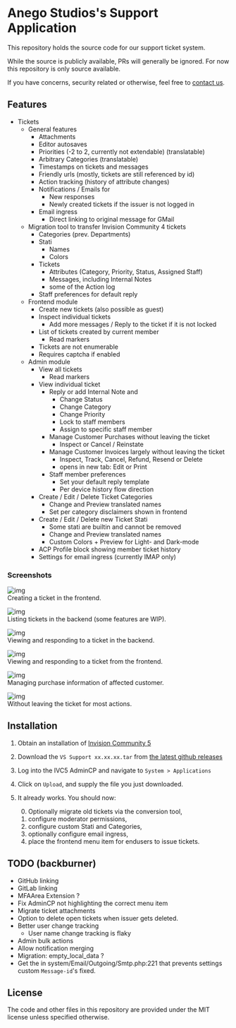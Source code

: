 # Anego Studios's Support Application

This repository holds the source code for our support ticket system. 

While the source is publicly available, PRs will generally be ignored. For now this repository is only source available.

If you have concerns, security related or otherwise, feel free to [contact us](https://www.vintagestory.at/support/).


## Features

- Tickets
	- General features
		- Attachments
		- Editor autosaves
		- Priorities (-2 to 2, currently not extendable) (translatable)
		- Arbitrary Categories (translatable)
		- Timestamps on tickets and messages
		- Friendly urls (mostly, tickets are still referenced by id)
		- Action tracking (history of attribute changes)
		- Notifications / Emails for
			- New responses
			- Newly created tickets if the issuer is not logged in
		- Email ingress
			- Direct linking to original message for GMail
	- Migration tool to transfer Invision Community 4 tickets 
		- Categories (prev. Departments)
		- Stati
			- Names
			- Colors
		- Tickets
			- Attributes (Category, Priority, Status, Assigned Staff)
			- Messages, including Internal Notes
			- some of the Action log
		- Staff preferences for default reply
	- Frontend module
		- Create new tickets (also possible as guest)
		- Inspect individual tickets
			- Add more messages / Reply to the ticket if it is not locked
		- List of tickets created by current member
			- Read markers
		- Tickets are not enumerable
		- Requires captcha if enabled
	- Admin module
		- View all tickets
			- Read markers
		- View individual ticket
			- Reply or add Internal Note and
				- Change Status
				- Change Category
				- Change Priority
				- Lock to staff members
				- Assign to specific staff member
			- Manage Customer Purchases without leaving the ticket
				- Inspect or Cancel / Reinstate
			- Manage Customer Invoices largely without leaving the ticket
				- Inspect, Track, Cancel, Refund, Resend or Delete
				- opens in new tab: Edit or Print
			- Staff member preferences
				- Set your default reply template
				- Per device history flow direction
		- Create / Edit / Delete Ticket Categories
			- Change and Preview translated names
			- Set per category disclaimers shown in frontend
		- Create / Edit / Delete new Ticket Stati
			- Some stati are builtin and cannot be removed
			- Change and Preview translated names
			- Custom Colors + Preview for Light- and Dark-mode
		- ACP Profile block showing member ticket history
		- Settings for email ingress (currently IMAP only)

### Screenshots

![img](.doc/ticket_create.jpg)  
Creating a ticket in the frontend.

![img](.doc/ticket_admin_list.jpg)  
Listing tickets in the backend (some features are WIP).

![img](.doc/ticket_admin_view.jpg)  
Viewing and responding to a ticket in the backend.

![img](.doc/ticket_view.jpg)  
Viewing and responding to a ticket from the frontend.

![img](.doc/ticket_admin_view_purchases.jpg)  
Managing purchase information of affected customer.

![img](.doc/ticket_admin_view_purchases_overlay.jpg)  
Without leaving the ticket for most actions.

## Installation

1. Obtain an installation of [Invision Community 5](https://invisioncommunity.com/)
2. Download the `VS Support xx.xx.xx.tar` from [the latest github releases](https://github.com/anegostudios/IVC5-Support-Application/releases/latest)
3. Log into the IVC5 AdminCP and navigate to `System > Applications`
4. Click on `Upload`, and supply the file you just downloaded.
5. It already works. You should now:

	0. Optionally migrate old tickets via the conversion tool,
	1. configure moderator permissions,
	2. configure custom Stati and Categories,
	3. optionally configure email ingress,
	4. place the frontend menu item for endusers to issue tickets.

## TODO (backburner)

- GitHub linking
- GitLab linking
- MFAArea Extension ?
- Fix AdminCP not highlighting the correct menu item
- Migrate ticket attachments
- Option to delete open tickets when issuer gets deleted.
- Better user change tracking
	- User name change tracking is flaky
- Admin bulk actions
- Allow notification merging
- Migration: empty_local_data ?
- Get the in system/Email/Outgoing/Smtp.php:221 that prevents settings custom `Message-id`'s fixed.


## License

The code and other files in this repository are provided under the MIT license unless specified otherwise.

